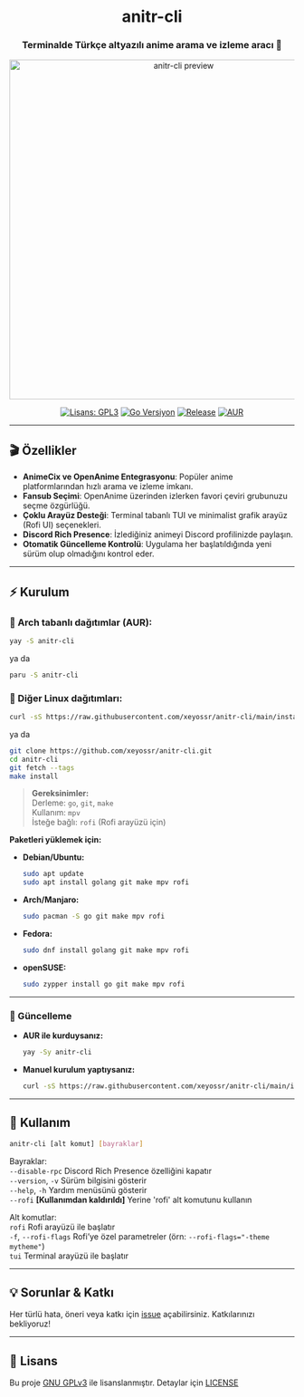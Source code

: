 <div align="center">

<h1>anitr-cli</h1>
<h3>Terminalde Türkçe altyazılı anime arama ve izleme aracı 🚀</h3>

<img src="https://raw.githubusercontent.com/xeyossr/anitr-cli/main/assets/anitr-preview.gif" alt="anitr-cli preview" width="600"/>

<p>
  
[![Lisans: GPL3](https://img.shields.io/github/license/xeyossr/anitr-cli?style=for-the-badge&logo=opensourceinitiative&logoColor=white&label=Lisans)](https://github.com/xeyossr/anitr-cli/blob/main/LICENSE)
[![Go Versiyon](https://img.shields.io/badge/Go-1.24+-blue?style=for-the-badge&logo=go&logoColor=white)](https://golang.org/dl/)
[![Release](https://img.shields.io/github/v/release/xeyossr/anitr-cli?style=for-the-badge&logo=github&logoColor=white&label=Son%20Sürüm)](https://github.com/xeyossr/anitr-cli/releases/latest)
[![AUR](https://img.shields.io/aur/version/anitr-cli?style=for-the-badge&logo=archlinux&logoColor=white&label=AUR)](https://aur.archlinux.org/packages/anitr-cli)
    
</p>

</div>

---

## 🎬 Özellikler

- **AnimeCix ve OpenAnime Entegrasyonu**: Popüler anime platformlarından hızlı arama ve izleme imkanı.
- **Fansub Seçimi**: OpenAnime üzerinden izlerken favori çeviri grubunuzu seçme özgürlüğü.
- **Çoklu Arayüz Desteği**: Terminal tabanlı TUI ve minimalist grafik arayüz (Rofi UI) seçenekleri.
- **Discord Rich Presence**: İzlediğiniz animeyi Discord profilinizde paylaşın.
- **Otomatik Güncelleme Kontrolü**: Uygulama her başlatıldığında yeni sürüm olup olmadığını kontrol eder.

---

## ⚡ Kurulum

### 🐧 Arch tabanlı dağıtımlar (AUR):

```bash
yay -S anitr-cli
```
ya da
```bash
paru -S anitr-cli
```

### 🐧 Diğer Linux dağıtımları:

```bash
curl -sS https://raw.githubusercontent.com/xeyossr/anitr-cli/main/install.sh | bash
```
ya da
```bash
git clone https://github.com/xeyossr/anitr-cli.git
cd anitr-cli  
git fetch --tags
make install
```

> **Gereksinimler:**  
> Derleme: `go`, `git`, `make`  
> Kullanım: `mpv`  
> İsteğe bağlı: `rofi` (Rofi arayüzü için)

**Paketleri yüklemek için:**

- **Debian/Ubuntu:**
  ```bash
  sudo apt update
  sudo apt install golang git make mpv rofi
  ```
- **Arch/Manjaro:**
  ```bash
  sudo pacman -S go git make mpv rofi
  ```
- **Fedora:**
  ```bash
  sudo dnf install golang git make mpv rofi
  ```
- **openSUSE:**
  ```bash
  sudo zypper install go git make mpv rofi
  ```

---

### 🔄 Güncelleme

- **AUR ile kurduysanız:**
  ```bash
  yay -Sy anitr-cli
  ```
- **Manuel kurulum yaptıysanız:**  
  ```bash
  curl -sS https://raw.githubusercontent.com/xeyossr/anitr-cli/main/install.sh | bash
  ```

---

## 🚀 Kullanım

```bash
anitr-cli [alt komut] [bayraklar]
```

Bayraklar:   
  `--disable-rpc`         Discord Rich Presence özelliğini kapatır   
  `--version`, `-v`       Sürüm bilgisini gösterir   
  `--help`, `-h`          Yardım menüsünü gösterir   
  `--rofi`                **[Kullanımdan kaldırıldı]** Yerine 'rofi' alt komutunu kullanın   

Alt komutlar:   
  `rofi`                  Rofi arayüzü ile başlatır   
    `-f`, `--rofi-flags`  Rofi’ye özel parametreler (örn: `--rofi-flags="-theme mytheme"`)   
  `tui`                   Terminal arayüzü ile başlatır   

---

## 💡 Sorunlar & Katkı

Her türlü hata, öneri veya katkı için [issue](https://github.com/xeyossr/anitr-cli/issues) açabilirsiniz. Katkılarınızı bekliyoruz!

---

## 📜 Lisans

Bu proje [GNU GPLv3](https://www.gnu.org/licenses/gpl-3.0.en.html) ile lisanslanmıştır. Detaylar için [LICENSE](LICENSE)